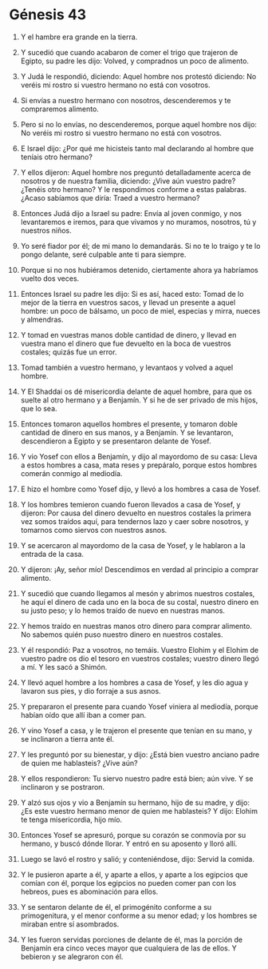 # Génesis 43

1. Y el hambre era grande en la tierra.

2. Y sucedió que cuando acabaron de comer el trigo que trajeron de Egipto, su padre les dijo: Volved, y compradnos un poco de alimento.

3. Y Judá le respondió, diciendo: Aquel hombre nos protestó diciendo: No veréis mi rostro si vuestro hermano no está con vosotros.

4. Si envías a nuestro hermano con nosotros, descenderemos y te compraremos alimento.

5. Pero si no lo envías, no descenderemos, porque aquel hombre nos dijo: No veréis mi rostro si vuestro hermano no está con vosotros.

6. E Israel dijo: ¿Por qué me hicisteis tanto mal declarando al hombre que teníais otro hermano?

7. Y ellos dijeron: Aquel hombre nos preguntó detalladamente acerca de nosotros y de nuestra familia, diciendo: ¿Vive aún vuestro padre? ¿Tenéis otro hermano? Y le respondimos conforme a estas palabras. ¿Acaso sabíamos que diría: Traed a vuestro hermano?

8. Entonces Judá dijo a Israel su padre: Envía al joven conmigo, y nos levantaremos e iremos, para que vivamos y no muramos, nosotros, tú y nuestros niños.

9. Yo seré fiador por él; de mi mano lo demandarás. Si no te lo traigo y te lo pongo delante, seré culpable ante ti para siempre.

10. Porque si no nos hubiéramos detenido, ciertamente ahora ya habríamos vuelto dos veces.

11. Entonces Israel su padre les dijo: Si es así, haced esto: Tomad de lo mejor de la tierra en vuestros sacos, y llevad un presente a aquel hombre: un poco de bálsamo, un poco de miel, especias y mirra, nueces y almendras.

12. Y tomad en vuestras manos doble cantidad de dinero, y llevad en vuestra mano el dinero que fue devuelto en la boca de vuestros costales; quizás fue un error.

13. Tomad también a vuestro hermano, y levantaos y volved a aquel hombre.

14. Y El Shaddai os dé misericordia delante de aquel hombre, para que os suelte al otro hermano y a Benjamín. Y si he de ser privado de mis hijos, que lo sea.

15. Entonces tomaron aquellos hombres el presente, y tomaron doble cantidad de dinero en sus manos, y a Benjamín. Y se levantaron, descendieron a Egipto y se presentaron delante de Yosef.

16. Y vio Yosef con ellos a Benjamín, y dijo al mayordomo de su casa: Lleva a estos hombres a casa, mata reses y prepáralo, porque estos hombres comerán conmigo al mediodía.

17. E hizo el hombre como Yosef dijo, y llevó a los hombres a casa de Yosef.

18. Y los hombres temieron cuando fueron llevados a casa de Yosef, y dijeron: Por causa del dinero devuelto en nuestros costales la primera vez somos traídos aquí, para tendernos lazo y caer sobre nosotros, y tomarnos como siervos con nuestros asnos.

19. Y se acercaron al mayordomo de la casa de Yosef, y le hablaron a la entrada de la casa.

20. Y dijeron: ¡Ay, señor mío! Descendimos en verdad al principio a comprar alimento.

21. Y sucedió que cuando llegamos al mesón y abrimos nuestros costales, he aquí el dinero de cada uno en la boca de su costal, nuestro dinero en su justo peso; y lo hemos traído de nuevo en nuestras manos.

22. Y hemos traído en nuestras manos otro dinero para comprar alimento. No sabemos quién puso nuestro dinero en nuestros costales.

23. Y él respondió: Paz a vosotros, no temáis. Vuestro Elohim y el Elohim de vuestro padre os dio el tesoro en vuestros costales; vuestro dinero llegó a mí. Y les sacó a Shimón.

24. Y llevó aquel hombre a los hombres a casa de Yosef, y les dio agua y lavaron sus pies, y dio forraje a sus asnos.

25. Y prepararon el presente para cuando Yosef viniera al mediodía, porque habían oído que allí iban a comer pan.

26. Y vino Yosef a casa, y le trajeron el presente que tenían en su mano, y se inclinaron a tierra ante él.

27. Y les preguntó por su bienestar, y dijo: ¿Está bien vuestro anciano padre de quien me hablasteis? ¿Vive aún?

28. Y ellos respondieron: Tu siervo nuestro padre está bien; aún vive. Y se inclinaron y se postraron.

29. Y alzó sus ojos y vio a Benjamín su hermano, hijo de su madre, y dijo: ¿Es este vuestro hermano menor de quien me hablasteis? Y dijo: Elohim te tenga misericordia, hijo mío.

30. Entonces Yosef se apresuró, porque su corazón se conmovía por su hermano, y buscó dónde llorar. Y entró en su aposento y lloró allí.

31. Luego se lavó el rostro y salió; y conteniéndose, dijo: Servid la comida.

32. Y le pusieron aparte a él, y aparte a ellos, y aparte a los egipcios que comían con él, porque los egipcios no pueden comer pan con los hebreos, pues es abominación para ellos.

33. Y se sentaron delante de él, el primogénito conforme a su primogenitura, y el menor conforme a su menor edad; y los hombres se miraban entre sí asombrados.

34. Y les fueron servidas porciones de delante de él, mas la porción de Benjamín era cinco veces mayor que cualquiera de las de ellos. Y bebieron y se alegraron con él.
